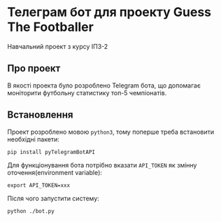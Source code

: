 # Телеграм бот для проекту Guess The Footballer

Навчальний проект з курсу ІПЗ-2

## Про проект

В якості проекта було розроблено Telegram бота, що допомагає моніторити футбольну статистику топ-5 чемпіонатів.

## Встановлення

Проект розроблено мовою `python3`, тому поперше треба встановити необхідні пакети:
```
pip install pyTelegramBotAPI
```

Для функціонування бота потрібно вказати `API_TOKEN` як змінну оточення(environment variable):
```
export API_TOKEN=xxx
```

Після чого запустити систему:
```
python ./bot.py
```
